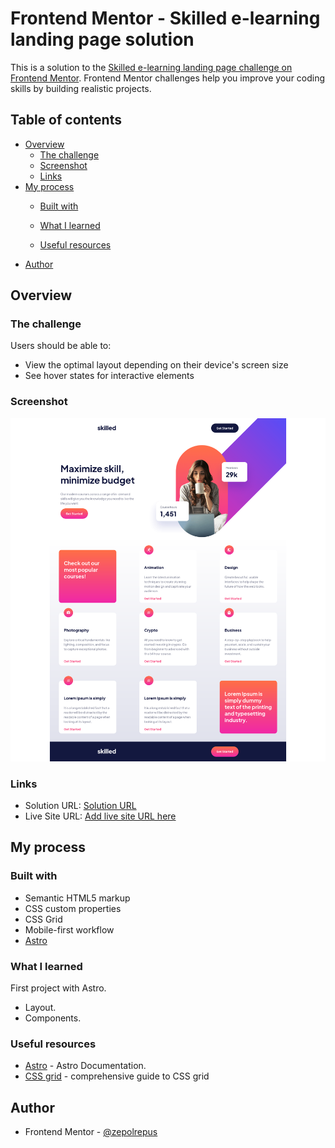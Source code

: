 # Frontend Mentor - Skilled e-learning landing page solution

This is a solution to the [Skilled e-learning landing page challenge on Frontend Mentor](https://www.frontendmentor.io/challenges/skilled-elearning-landing-page-S1ObDrZ8q). Frontend Mentor challenges help you improve your coding skills by building realistic projects.

## Table of contents

- [Overview](#overview)
  - [The challenge](#the-challenge)
  - [Screenshot](#screenshot)
  - [Links](#links)
- [My process](#my-process)
  - [Built with](#built-with)
  - [What I learned](#what-i-learned)

  - [Useful resources](#useful-resources)
- [Author](#author)




## Overview

### The challenge

Users should be able to:

- View the optimal layout depending on their device's screen size
- See hover states for interactive elements

### Screenshot

![screenshot](./screenshot.png)

### Links

- Solution URL: [Solution URL](https://github.com/zepolrepus/skilled-elearning-landing-page)
- Live Site URL: [Add live site URL here](https://your-live-site-url.com)

## My process

### Built with

- Semantic HTML5 markup
- CSS custom properties
- CSS Grid
- Mobile-first workflow
- [Astro](https://astro.build/)




### What I learned

First project with Astro.
 - Layout.
 - Components.



### Useful resources

- [Astro](https://docs.astro.build/en/getting-started/) - Astro Documentation.
- [CSS grid](https://css-tricks.com/snippets/css/complete-guide-grid/) - comprehensive guide to CSS grid


## Author


- Frontend Mentor - [@zepolrepus](https://www.frontendmentor.io/profile/zepolrepus)



